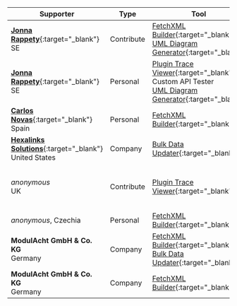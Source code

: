 Supporter|Type|Tool|Why/How|Users|When
---|---|---|---|---|---
[**Jonna Rappety**](https://rappen.net){:target="_blank"}<br/>SE|Contribute|[FetchXML Builder](https://fetchxmlbuilder.com){:target="_blank"}<br/>[UML Diagram Generator](https://jonasr.app/uml){:target="_blank"}|||April 2025
[**Jonna Rappety**](https://rappen.net){:target="_blank"}<br/>SE|Personal|[Plugin Trace Viewer](https://jonasr.app/ptv){:target="_blank"}<br/>Custom API Tester<br/>[UML Diagram Generator](https://jonasr.app/uml){:target="_blank"}|||April 2025
[**Carlos Novas**](https://www.linkedin.com/in/carlosnovas/){:target="_blank"}<br/>Spain|Personal|[FetchXML Builder](https://fetchxmlbuilder.com){:target="_blank"}|OOB can't|Developer|February 2025
[**Hexalinks Solutions**](https://www.hexalinks.com/){:target="_blank"}<br/>United States|Company|[Bulk Data Updater](https://jonasr.app/bdu){:target="_blank"}|OOB can't|Administrator|January 2025
_anonymous_<br/>UK|Contribute|[Plugin Trace Viewer](https://jonasr.app/ptv){:target="_blank"}|Save Time<br/>Quality<br/>OOB can't||January 2025
_anonymous_, Czechia|Personal|[FetchXML Builder](https://fetchxmlbuilder.com){:target="_blank"}||Developer|November 2024
**ModulAcht GmbH & Co. KG**<br/>Germany|Company|[FetchXML Builder](https://fetchxmlbuilder.com){:target="_blank"}<br/>[Bulk Data Updater](https://jonasr.app/bdu){:target="_blank"}||Developer<br/>Administrator|November 2024
**ModulAcht GmbH & Co. KG**<br/>Germany|Company|[FetchXML Builder](https://fetchxmlbuilder.com){:target="_blank"}||Developer<br/>Administrator|November 2024
